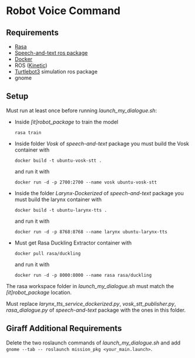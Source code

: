 # Robot Voice Command

## Requirements

- [Rasa](https://rasa.com/docs/rasa/installation/installing-rasa-open-source/)
- [Speech-and-text ros package](https://github.com/aislabunimi/tesi.triennale.milano)
- [Docker](https://docs.docker.com/get-docker/) 
- ROS ([Kinetic](http://wiki.ros.org/kinetic/Installation/Ubuntu))
- [Turtlebot3](https://emanual.robotis.com/docs/en/platform/turtlebot3/quick-start/) simulation ros package
- gnome

## Setup
Must run  at least once before running <i>launch_my_dialogue.sh</i>:

- Inside <i>[it]robot_package</i> to train the model
    ```
    rasa train
    ```


- Inside folder <i>Vosk</i> of <i>speech-and-text</i> package you must build the Vosk container with
    ```
    docker build -t ubuntu-vosk-stt .
    ``` 
    and run it with
    ```
    docker run -d -p 2700:2700 --name vosk ubuntu-vosk-stt
    ``` 

- Inside the folder <i>Larynx-Dockerized</i> of <i>speech-and-text</i> package you must build the larynx container with
    ```
    docker build -t ubuntu-larynx-tts .
    ```
    and run it with
    ```
    docker run -d -p 8768:8768 --name larynx ubuntu-larynx-tts
    ```

- Must get Rasa Duckling Extractor container with 
    ```
    docker pull rasa/duckling
    ```
    and run it with
    ```
    docker run -d -p 8000:8000 --name rasa rasa/duckling
    ```


The rasa workspace folder in <i>launch_my_dialogue.sh</i> must match the <i>[it]robot_package</i> location.

Must replace <i>larynx_tts_service_dockerized.py</i>, <i>vosk_stt_publisher.py</i>, <i>rasa_dialogue.py</i> of <i>speech-and-text</i> package with the ones in this folder.

## Giraff Additional Requirements
Delete the two roslaunch commands of <i>launch_my_dialogue.sh</i> and add ```gnome --tab -- roslaunch mission_pkg <your_main.launch>```.